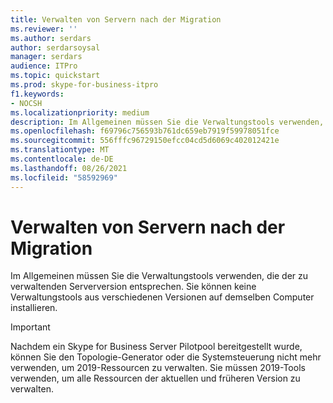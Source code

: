 ```yaml
---
title: Verwalten von Servern nach der Migration
ms.reviewer: ''
ms.author: serdars
author: serdarsoysal
manager: serdars
audience: ITPro
ms.topic: quickstart
ms.prod: skype-for-business-itpro
f1.keywords:
- NOCSH
ms.localizationpriority: medium
description: Im Allgemeinen müssen Sie die Verwaltungstools verwenden, die der zu verwaltenden Serverversion entsprechen.
ms.openlocfilehash: f69796c756593b761dc659eb7919f59978051fce
ms.sourcegitcommit: 556fffc96729150efcc04cd5d6069c402012421e
ms.translationtype: MT
ms.contentlocale: de-DE
ms.lasthandoff: 08/26/2021
ms.locfileid: "58592969"
---
```

# <a name="administering-servers-after-migration"></a>Verwalten von Servern nach der Migration

Im Allgemeinen müssen Sie die Verwaltungstools verwenden, die der zu verwaltenden Serverversion entsprechen. Sie können keine Verwaltungstools aus verschiedenen Versionen auf demselben Computer installieren.
  
> [!IMPORTANT]
> Nachdem ein Skype for Business Server Pilotpool bereitgestellt wurde, können Sie den Topologie-Generator oder die Systemsteuerung nicht mehr verwenden, um 2019-Ressourcen zu verwalten. Sie müssen 2019-Tools verwenden, um alle Ressourcen der aktuellen und früheren Version zu verwalten. 
  
